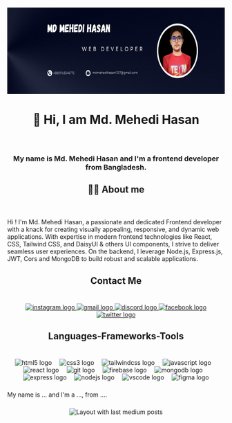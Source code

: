 <br clear="both">

<div align="center">
  <img height="200" src="https://raw.githubusercontent.com/mehedihasan1337/mehedihasan1337/refs/heads/main/Black%20and%20%20White%20Gradient%20Personal%20LinkedIn%20Banner.png"  />
</div>

###

<h1 align="center">👋 Hi, I am Md. Mehedi Hasan</h1>

###

<br clear="both">

<h3 align="center">My name is Md. Mehedi Hasan and I'm a  frontend developer from Bangladesh.</h3>

###

<h2 align="center">👨‍💻 About me</h2>

###

<br clear="both">

<p align="left">Hi ! I'm Md. Mehedi Hasan, a passionate and dedicated Frontend developer with a knack for creating visually appealing, responsive, and dynamic web applications. With expertise in modern frontend technologies like React, CSS, Tailwind CSS, and DaisyUI & others UI components, I strive to deliver seamless user experiences. On the backend, I leverage Node.js, Express.js, JWT, Cors and MongoDB to build robust and scalable applications.</p>

###

<h2 align="center">Contact Me</h2>

###

<br clear="both">

<div align="center">
  <a href="https://www.instagram.com/mehedi__1337" target="_blank">
    <img src="https://raw.githubusercontent.com/maurodesouza/profile-readme-generator/master/src/assets/icons/social/instagram/default.svg" width="52" height="40" alt="instagram logo"  />
  </a>
  <a href="mdmehedihasan1337@gmail.com" target="_blank">
    <img src="https://raw.githubusercontent.com/maurodesouza/profile-readme-generator/master/src/assets/icons/social/gmail/default.svg" width="52" height="40" alt="gmail logo"  />
  </a>
  <a href="mdmehedihasan1337" target="_blank">
    <img src="https://raw.githubusercontent.com/maurodesouza/profile-readme-generator/master/src/assets/icons/social/discord/default.svg" width="52" height="40" alt="discord logo"  />
  </a>
  <a href="https://www.facebook.com/md.mehedi.hasan.515962" target="_blank">
    <img src="https://raw.githubusercontent.com/maurodesouza/profile-readme-generator/master/src/assets/icons/social/facebook/default.svg" width="52" height="40" alt="facebook logo"  />
  </a>
  <a href="https://x.com/MdMehediHaasan" target="_blank">
    <img src="https://raw.githubusercontent.com/maurodesouza/profile-readme-generator/master/src/assets/icons/social/twitter/default.svg" width="52" height="40" alt="twitter logo"  />
  </a>
</div>

###

<h2 align="center">Languages-Frameworks-Tools</h2>

###

<br clear="both">

<div align="center">
  <img src="https://cdn.jsdelivr.net/gh/devicons/devicon/icons/html5/html5-original.svg" height="50" alt="html5 logo"  />
  <img width="10" />
  <img src="https://cdn.jsdelivr.net/gh/devicons/devicon/icons/css3/css3-original.svg" height="50" alt="css3 logo"  />
  <img width="10" />
  <img src="https://cdn.simpleicons.org/tailwindcss/06B6D4" height="50" alt="tailwindcss logo"  />
  <img width="10" />
  <img src="https://cdn.jsdelivr.net/gh/devicons/devicon/icons/javascript/javascript-original.svg" height="50" alt="javascript logo"  />
  <img width="10" />
  <img src="https://cdn.jsdelivr.net/gh/devicons/devicon/icons/react/react-original.svg" height="50" alt="react logo"  />
  <img width="10" />
  <img src="https://cdn.jsdelivr.net/gh/devicons/devicon/icons/git/git-original.svg" height="50" alt="git logo"  />
  <img width="10" />
  <img src="https://cdn.jsdelivr.net/gh/devicons/devicon/icons/firebase/firebase-plain.svg" height="50" alt="firebase logo"  />
  <img width="10" />
  <img src="https://cdn.simpleicons.org/mongodb/47A248" height="50" alt="mongodb logo"  />
  <img width="10" />
  <img src="https://cdn.jsdelivr.net/gh/devicons/devicon/icons/express/express-original.svg" height="50" alt="express logo"  />
  <img width="10" />
  <img src="https://cdn.simpleicons.org/nodedotjs/339933" height="50" alt="nodejs logo"  />
  <img width="10" />
  <img src="https://skillicons.dev/icons?i=vscode" height="50" alt="vscode logo"  />
  <img width="10" />
  <img src="https://cdn.jsdelivr.net/gh/devicons/devicon/icons/figma/figma-original.svg" height="50" alt="figma logo"  />
</div>

###
<p align="left">My name is ... and I'm a ..., from ....</p>

###

<div align="center">
  <img src="https://github-read-medium-git-main.pahlevikun.vercel.app/latest?limit=4" alt="Layout with last medium posts"  />
</div>

###
